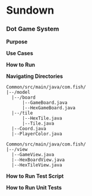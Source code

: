 # Sundown

<h3>Dot Game System</h3>

<b>Purpose</b>

<b>Use Cases</b>

<b>How to Run</b>


<b>Navigating Directories</b>
```
Common/src/main/java/com.fish/
|--/model
  |--/board
      |--GameBoard.java
      |--HexGameBoard.java
  |--/tile
      |--HexTile.java
      |--Tile.java
  |--Coord.java
  |--PlayerColor.java
```


```
Common/src/main/java/com.fish/
|--/view
  |--GameView.java
  |--HexBoardView.java
  |--HexTileView.java
```




<b>How to Run Test Script</b>


<b>How to Run Unit Tests</b>
